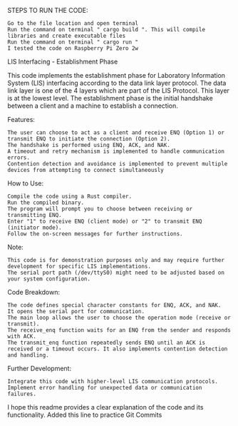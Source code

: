 STEPS TO RUN THE CODE:

    Go to the file location and open terminal
    Run the command on terminal " cargo build ". This will compile libraries and create executable files
    Run the command on terminal " cargo run "
    I tested the code on Raspberry Pi Zero 2w

LIS Interfacing - Establishment Phase

This code implements the establishment phase for Laboratory Information System (LIS) interfacing according to the data link layer protocol. The data link layer is one of the 4 layers which are part of the LIS Protocol. This layer is at the lowest level. The establishment phase is the initial handshake between a client and a machine to establish a connection.

Features:

    The user can choose to act as a client and receive ENQ (Option 1) or transmit ENQ to initiate the connection (Option 2).
    The handshake is performed using ENQ, ACK, and NAK.
    A timeout and retry mechanism is implemented to handle communication errors.
    Contention detection and avoidance is implemented to prevent multiple devices from attempting to connect simultaneously

How to Use:

    Compile the code using a Rust compiler.
    Run the compiled binary.
    The program will prompt you to choose between receiving or transmitting ENQ.
    Enter "1" to receive ENQ (client mode) or "2" to transmit ENQ (initiator mode).
    Follow the on-screen messages for further instructions.

Note:

    This code is for demonstration purposes only and may require further development for specific LIS implementations.
    The serial port path (/dev/ttyS0) might need to be adjusted based on your system configuration.

Code Breakdown:

    The code defines special character constants for ENQ, ACK, and NAK.
    It opens the serial port for communication.
    The main loop allows the user to choose the operation mode (receive or transmit).
    The receive_enq function waits for an ENQ from the sender and responds with ACK.
    The transmit_enq function repeatedly sends ENQ until an ACK is received or a timeout occurs. It also implements contention detection and handling.

Further Development:

    Integrate this code with higher-level LIS communication protocols.
    Implement error handling for unexpected data or communication failures.

I hope this readme provides a clear explanation of the code and its functionality.
Added this line to practice Git Commits

